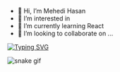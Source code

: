 - 👋 Hi, I’m Mehedi Hasan
- 👀 I’m interested in 
- 🌱 I’m currently learning React 
- 💞️ I’m looking to collaborate on ...


[![Typing SVG](https://readme-typing-svg.demolab.com/?lines=Hi+There!+👋;I'm+Mehedi)](https://git.io/typing-svg)



![snake gif](https://github.com/YOUR_USERNAME/YOUR_USERNAME/blob/output/github-contribution-grid-snake.gif)
